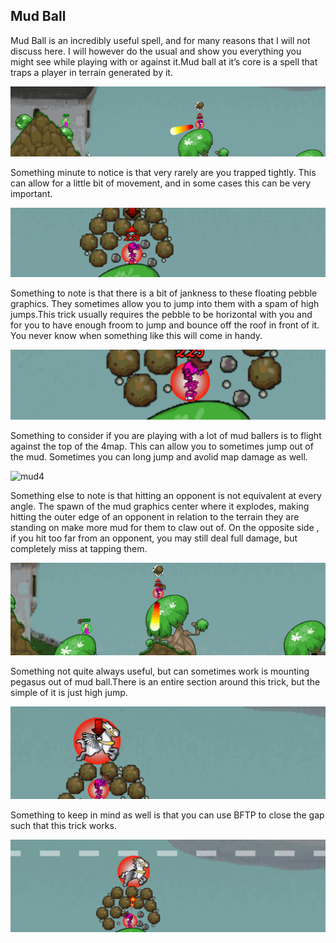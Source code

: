 ## Mud Ball 


Mud Ball is an incredibly useful spell, and for many reasons that I will not discuss here. I will however do the usual and show you everything you might see while playing with or against it.Mud ball at it’s core is a spell that traps a player in terrain generated by it.


![mud1](https://raw.githubusercontent.com/1IlIl/wikidata/main/stone/gifs/mud1.gif)


Something minute to notice is that very rarely are you trapped tightly. This can allow for a little bit of movement, and in some cases this can be very important.


![mud2](https://raw.githubusercontent.com/1IlIl/wikidata/main/stone/gifs/mud2.gif)


Something to note is that there is a bit of jankness to these floating pebble graphics. They sometimes allow you to jump into them with a spam of high jumps.This trick usually requires the pebble to be horizontal with you and for you to have enough froom to jump and bounce off the roof in front of it. You never know when something like this will come in handy.


![mud3](https://raw.githubusercontent.com/1IlIl/wikidata/main/stone/gifs/mud3.gif)


Something to consider if you are playing with a lot of mud ballers is to flight against the top of the 4map. This can allow you to sometimes jump out of the mud. Sometimes you can long jump and avolid map damage as well.


![mud4](https://raw.githubusercontent.com/1IlIl/wikidata/main/stone/gifs/mud4.gif)


Something else to note is that hitting an opponent is not equivalent at every angle. The spawn of the mud graphics center where it explodes, making hitting the outer edge of an opponent in relation to the terrain they are standing on make more mud for them to claw out of. On the opposite side , if you hit too far from an opponent, you may still deal full damage, but completely miss at tapping them.


![mud5](https://raw.githubusercontent.com/1IlIl/wikidata/main/stone/gifs/mud5.gif)


Something not quite always useful, but can sometimes work is mounting pegasus out of mud ball.There is an entire section around this trick, but the simple of it is just high jump.


![mud6](https://raw.githubusercontent.com/1IlIl/wikidata/main/stone/gifs/mud6.gif)


Something to keep in mind as well is that you can use BFTP to close the gap such that this trick works.


![mud7](https://raw.githubusercontent.com/1IlIl/wikidata/main/stone/gifs/mud7.gif)

